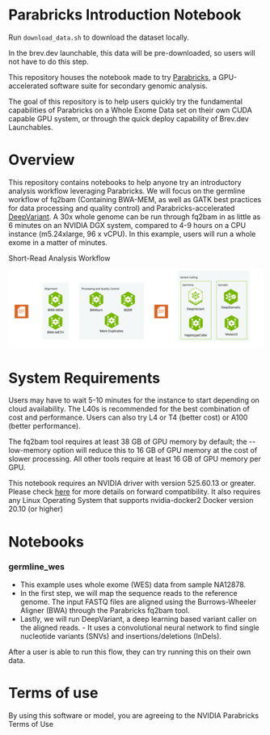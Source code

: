 # Parabricks Introduction Notebook 

Run `download_data.sh` to download the dataset locally. 

In the brev.dev launchable, this data will be pre-downloaded, so users will not have to do this step. 

This repository houses the notebook made to try [Parabricks](https://docs.nvidia.com/clara/parabricks/latest/index.html), a GPU-accelerated software suite for secondary genomic analysis.

The goal of this repository is to help users quickly try the fundamental capabilities of Parabricks on a Whole Exome Data set on their own CUDA capable GPU system, or through the quick deploy capability of Brev.dev Launchables.

# Overview
This repository contains notebooks to help anyone try an introductory analysis workflow leveraging Parabricks. We will focus on the germline workflow of fq2bam (Containing BWA-MEM, as well as GATK best practices for data processing and quality control) and Parabricks-accelerated [DeepVariant](https://github.com/google/deepvariant). A 30x whole genome can be run through fq2bam in as little as 6 minutes on an NVIDIA DGX system, compared to 4-9 hours on a CPU instance (m5.24xlarge, 96 x vCPU). In this example, users will run a whole exome in a matter of minutes.

Short-Read Analysis Workflow

![layout architecture](./assets/pbworkflow.png)


# System Requirements
Users may have to wait 5-10 minutes for the instance to start depending on cloud availability. The L40s is recommended for the best combination of cost and performance. Users can also try L4 or T4 (better cost) or A100 (better performance).

The fq2bam tool requires at least 38 GB of GPU memory by default; the --low-memory option will reduce this to 16 GB of GPU memory at the cost of slower processing. All other tools require at least 16 GB of GPU memory per GPU.

This notebook requires an NVIDIA driver with version 525.60.13 or greater. Please check [here](https://docs.nvidia.com/deploy/cuda-compatibility/#forward-compatibility) for more details on forward compatibility. It also requires any Linux Operating System that supports nvidia-docker2 Docker version 20.10 (or higher)

# Notebooks

### **germline_wes**

- This example uses whole exome (WES) data from sample NA12878. 
- In the first step, we will map the sequence reads to the reference genome. The input FASTQ files are aligned using the Burrows-Wheeler Aligner (BWA) through the Parabricks fq2bam tool. 
- Lastly, we will run DeepVariant, a deep learning based variant caller on the aligned reads. - It uses a convolutional neural network to find single nucleotide variants (SNVs) and insertions/deletions (InDels).


After a user is able to run this flow, they can try running this on their own data.


# Terms of use
By using this software or model, you are agreeing to the NVIDIA Parabricks Terms of Use



